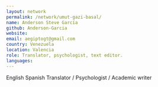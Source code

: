 ```yaml
---
layout: network
permalink: /network/umut-gazi-basal/
name: Anderson Steve García
github: Anderson-Garcia
website:
email: aegiptogt@gmail.com
country: Venezuela
location: Valencia
role: Translator, psychologist, text editor.
languages: 
---
```


English Spanish Translator / Psychologist / Academic writer
